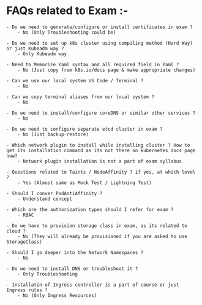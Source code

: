 # FAQs related to Exam :-
    - Do we need to generate/configure or install certificates in exam ?
        - No (Only Troubleshooting could be)

    - Do we need to set up k8s cluster using compiling method (Hard Way) or just Kubeadm way ?
        - Only Kubeadm way

    - Need to Memorize Yaml syntax and all required field in Yaml ? 
        - No (Just copy from k8s.io/docs page & make appropriate changes)

    - Can we use our local system VS Code / Terminal ? 
        - No

    - Can we copy terminal aliases from our local system ? 
        - No

    - Do we need to install/configure coreDNS or similar other services ? 
        - No

    - Do we need to configure separate etcd cluster in exam ? 
        - No (Just backup-restore)

    - Which network plugin to install while installing cluster ? How to get its installation command as its not there on kubernetes docs page now?
        - Network plugin installation is not a part of exam syllabus

    - Questions related to Taints / NodeAffinity ? if yes, at which level ? 
        - Yes (Almost same as Mock Test / Lightning Test)

    - Should I conver PodAntiAffinity ? 
        - Understand concept

    - Which are the authorization types should I refer for exam ? 
        - RBAC

    - Do we have to provision storage class in exam, as its related to cloud ? 
        - No (They will already be provisioned if you are asked to use StorageClass)

    - Should I go deeper into the Network Namespaces ? 
        - No

    - Do we need to install DNS or troubleshoot it ? 
        - Only Troubleshooting
        
    - Installatin of Ingress controller is a part of course or just Ingress rules ? 
        - No (Only Ingress Resources)

